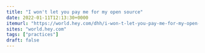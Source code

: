 ```yaml
---
title: "I won't let you pay me for my open source"
date: 2022-01-11T12:13:30+0000
itemurl: "https://world.hey.com/dhh/i-won-t-let-you-pay-me-for-my-open-source-d7cf4568"
sites: "world.hey.com"
tags: ["practices"]
draft: false
---
```

